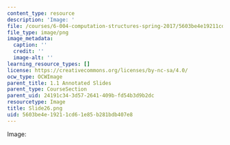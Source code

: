 ```yaml
---
content_type: resource
description: 'Image: '
file: /courses/6-004-computation-structures-spring-2017/5603be4e19211cd61e85b281bdb407e8_Slide26.png
file_type: image/png
image_metadata:
  caption: ''
  credit: ''
  image-alt: ''
learning_resource_types: []
license: https://creativecommons.org/licenses/by-nc-sa/4.0/
ocw_type: OCWImage
parent_title: 1.1 Annotated Slides
parent_type: CourseSection
parent_uid: 24191c34-3d57-2641-409b-fd54b3d9b2dc
resourcetype: Image
title: Slide26.png
uid: 5603be4e-1921-1cd6-1e85-b281bdb407e8
---
```

Image: 